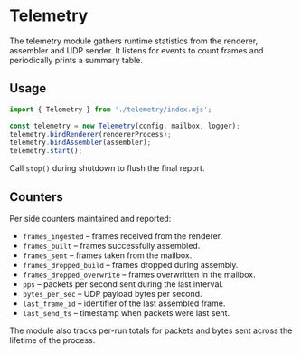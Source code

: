 # Telemetry

The telemetry module gathers runtime statistics from the renderer, assembler and UDP sender.  It listens for events to count frames and periodically prints a summary table.

## Usage

```javascript
import { Telemetry } from './telemetry/index.mjs';

const telemetry = new Telemetry(config, mailbox, logger);
telemetry.bindRenderer(rendererProcess);
telemetry.bindAssembler(assembler);
telemetry.start();
```

Call `stop()` during shutdown to flush the final report.

## Counters

Per side counters maintained and reported:

- `frames_ingested` – frames received from the renderer.
- `frames_built` – frames successfully assembled.
- `frames_sent` – frames taken from the mailbox.
- `frames_dropped_build` – frames dropped during assembly.
- `frames_dropped_overwrite` – frames overwritten in the mailbox.
- `pps` – packets per second sent during the last interval.
- `bytes_per_sec` – UDP payload bytes per second.
- `last_frame_id` – identifier of the last assembled frame.
- `last_send_ts` – timestamp when packets were last sent.

The module also tracks per-run totals for packets and bytes sent across the lifetime of the process.
